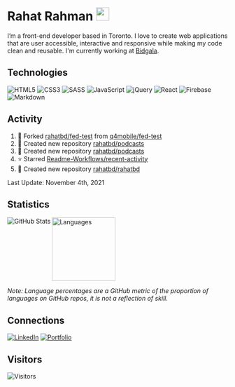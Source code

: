 # Rahat Rahman <img src="https://user-images.githubusercontent.com/1303154/88677602-1635ba80-d120-11ea-84d8-d263ba5fc3c0.gif" alt="wave" width="30" />

I’m a front-end developer based in Toronto. I love to create web applications that are user accessible, interactive and responsive while making my code clean and reusable. I'm currently working at [Bidgala](https://bidgala.com).

## Technologies

![HTML5](https://img.shields.io/badge/html5-%23E34F26.svg?style=for-the-badge&logo=html5&logoColor=white)
![CSS3](https://img.shields.io/badge/css3-%231572B6.svg?style=for-the-badge&logo=css3&logoColor=white)
![SASS](https://img.shields.io/badge/SASS-hotpink.svg?style=for-the-badge&logo=SASS&logoColor=white)
![JavaScript](https://img.shields.io/badge/javascript-%23323330.svg?style=for-the-badge&logo=javascript&logoColor=%23F7DF1E)
![jQuery](https://img.shields.io/badge/jquery-%230769AD.svg?style=for-the-badge&logo=jquery&logoColor=white)
![React](https://img.shields.io/badge/react-%2320232a.svg?style=for-the-badge&logo=react&logoColor=%2361DAFB)
![Firebase](https://img.shields.io/badge/firebase-%23039BE5.svg?style=for-the-badge&logo=firebase)
![Markdown](https://img.shields.io/badge/markdown-%23000000.svg?style=for-the-badge&logo=markdown&logoColor=white)

## Activity
<!--RECENT_ACTIVITY:start-->
1. 🔱 Forked [rahatbd/fed-test](https://github.com/rahatbd/fed-test) from [q4mobile/fed-test](https://github.com/q4mobile/fed-test)
2. 🌹 Created new repository [rahatbd/podcasts](https://github.com/rahatbd/podcasts)
3. 🌹 Created new repository [rahatbd/podcasts](https://github.com/rahatbd/podcasts)
4. ⭐ Starred [Readme-Workflows/recent-activity](https://github.com/Readme-Workflows/recent-activity)
5. 🌹 Created new repository [rahatbd/rahatbd](https://github.com/rahatbd/rahatbd)
<!--RECENT_ACTIVITY:end-->
<!--RECENT_ACTIVITY:last_update-->
Last Update: November 4th, 2021
<!--RECENT_ACTIVITY:last_update_end-->

## Statistics

<!-- ![GitHub Stats](https://github-readme-stats.vercel.app/api?username=rahatbd&custom_title=GitHub&nbsp;Stats&hide=stars,issues&count_private=true&include_all_commits=true&show_icons=true&theme=solarized-light&title_color=ff0000&text_color=ff0000&icon_color=ff0000) -->

<img src="https://github-readme-stats.vercel.app/api?username=rahatbd&custom_title=GitHub&nbsp;Stats&hide=stars,issues&hide_rank=true&count_private=true&include_all_commits=true&show_icons=true&theme=solarized-dark&title_color=ffbd14&text_color=fff&icon_color=fff&border_color=ffbd14" alt="GitHub Stats" align="left" />

<img src="https://github-readme-stats.vercel.app/api/top-langs/?username=rahatbd&custom_title=Languages&layout=compact&theme=solarized-dark&title_color=ffbd14&text_color=fff&border_color=ffbd14" alt="Languages" height="145" />

*Note: Language percentages are a GitHub metric of the proportion of languages on GitHub repos, it is not a reflection of skill.*

## Connections

[![LinkedIn](https://img.shields.io/badge/linkedin-%230077B5.svg?style=for-the-badge&logo=linkedin&logoColor=white)](https://www.linkedin.com/in/rahat-rahman)
[![Portfolio](https://img.shields.io/badge/Portfolio-%23000000.svg?style=for-the-badge&logo=firefox&logoColor=#FF7139)](https://rahatrahman.com)

## Visitors

![Visitors](https://profile-counter.glitch.me/rahatbd/count.svg)
<!-- ![visitors](https://visitor-badge.glitch.me/badge?page_id=rahatbd.rahatbd) -->

<!--
**rahatbd/rahatbd** is a ✨ _special_ ✨ repository because its `README.md` (this file) appears on your GitHub profile.

Here are some ideas to get you started:

- 🔭 I’m currently working on ...
- 🌱 I’m currently learning ...
- 👯 I’m looking to collaborate on ...
- 🤔 I’m looking for help with ...
- 💬 Ask me about ...
- 📫 How to reach me: ...
- 😄 Pronouns: ...
- ⚡ Fun fact: ...
-->

